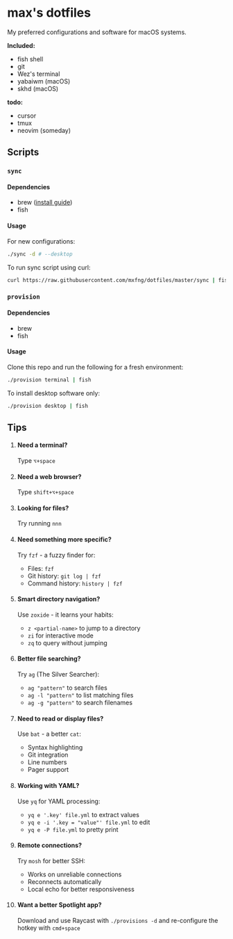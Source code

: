 # max's dotfiles

My preferred configurations and software for macOS systems.

**Included:**

- fish shell
- git
- Wez's terminal
- yabaiwm (macOS)
- skhd (macOS)

**todo:**
- cursor
- tmux
- neovim (someday)

## Scripts


### `sync`


#### Dependencies

- brew ([install guide](https://docs.brew.sh/Installation))
- fish


#### Usage

For new configurations:

```bash
./sync -d # --desktop
```

To run sync script using curl:

```bash
curl https://raw.githubusercontent.com/mxfng/dotfiles/master/sync | fish
```


### `provision`


#### Dependencies

- brew
- fish


#### Usage

Clone this repo and run the following for a fresh environment:

```bash
./provision terminal | fish
```

To install desktop software only:

```bash
./provision desktop | fish
```

## Tips

1. #### Need a terminal?

   Type `⌥+space`

2. #### Need a web browser?

   Type `shift+⌥+space`

3. #### Looking for files?

   Try running `nnn`

4. #### Need something more specific?

   Try `fzf` - a fuzzy finder for:
   - Files: `fzf`
   - Git history: `git log | fzf`
   - Command history: `history | fzf`

5. #### Smart directory navigation?

   Use `zoxide` - it learns your habits:
   - `z <partial-name>` to jump to a directory
   - `zi` for interactive mode
   - `zq` to query without jumping

6. #### Better file searching?

   Try `ag` (The Silver Searcher):
   - `ag "pattern"` to search files
   - `ag -l "pattern"` to list matching files
   - `ag -g "pattern"` to search filenames

7. #### Need to read or display files?

   Use `bat` - a better `cat`:
   - Syntax highlighting
   - Git integration
   - Line numbers
   - Pager support

8. #### Working with YAML?

   Use `yq` for YAML processing:
   - `yq e '.key' file.yml` to extract values
   - `yq e -i '.key = "value"' file.yml` to edit
   - `yq e -P file.yml` to pretty print

9. #### Remote connections?

   Try `mosh` for better SSH:
   - Works on unreliable connections
   - Reconnects automatically
   - Local echo for better responsiveness

10. #### Want a better Spotlight app?

    Download and use Raycast with `./provisions -d` and re-configure the hotkey with `cmd+space`